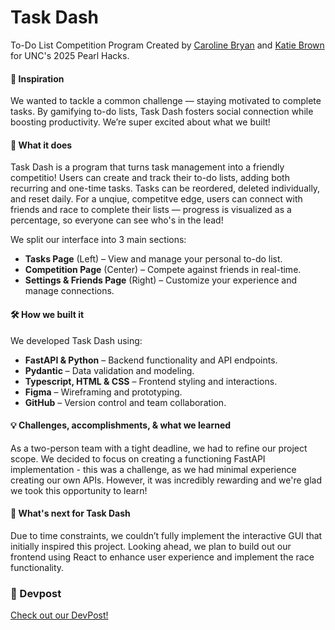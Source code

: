 # Task Dash

To-Do List Competition Program
Created by [Caroline Bryan](https://github.com/cgbryan1) and [Katie Brown](https://github.com/kgbrown5) for UNC's 2025 Pearl Hacks.

#### 🚀 Inspiration

We wanted to tackle a common challenge — staying motivated to complete tasks. By gamifying to-do lists, Task Dash fosters social connection while boosting productivity. We’re super excited about what we built!

#### 🎯 What it does

Task Dash is a program that turns task management into a friendly competitio! Users can create and track their to-do lists, adding both recurring and one-time tasks. Tasks can be reordered, deleted individually, and reset daily.
For a unqiue, competitve edge, users can connect with friends and race to complete their lists — progress is visualized as a percentage, so everyone can see who's in the lead!

We split our interface into 3 main sections:
* **Tasks Page** (Left) – View and manage your personal to-do list.
* **Competition Page** (Center) – Compete against friends in real-time.
* **Settings & Friends Page** (Right) – Customize your experience and manage connections.

#### 🛠️ How we built it

We developed Task Dash using:

* **FastAPI & Python** – Backend functionality and API endpoints.
* **Pydantic** – Data validation and modeling.
* **Typescript, HTML & CSS** – Frontend styling and interactions.
* **Figma** – Wireframing and prototyping.
* **GitHub** – Version control and team collaboration.

#### 💡 Challenges, accomplishments, & what we learned

As a two-person team with a tight deadline, we had to refine our project scope. We decided to focus on creating a functioning FastAPI implementation - this was a challenge, as we had minimal experience creating our own APIs. However, it was incredibly rewarding and we're glad we took this opportunity to learn!

#### 🔮 What's next for Task Dash

Due to time constraints, we couldn’t fully implement the interactive GUI that initially inspired this project. Looking ahead, we plan to build out our frontend using React to enhance user experience and implement the race functionality.

### 🔗 Devpost

[Check out our DevPost!](https://devpost.com/software/task-dash)
